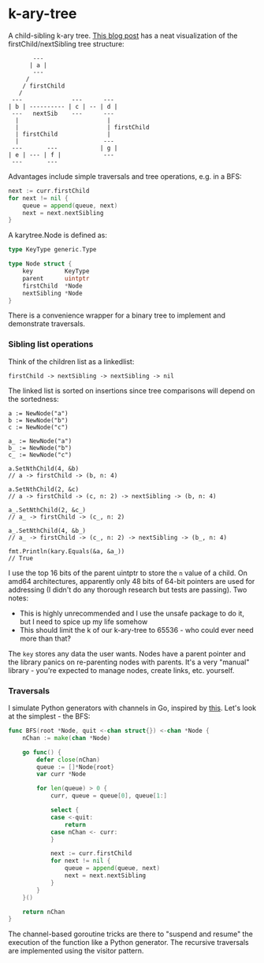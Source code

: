 # k-ary-tree

A child-sibling k-ary tree. [This blog post](https://blog.mozilla.org/nnethercote/2012/03/07/n-ary-trees-in-c/) has a neat visualization of the firstChild/nextSibling tree structure:

```
       ---
      | a |
       ---
     /
    / firstChild
   /
 ---              ---      ---
| b | ---------- | c | -- | d |
 ---   nextSib    ---      ---
  |                         |
  |                         | firstChild
  | firstChild              |
  |                        ---
 ---       ---            | g |
| e | --- | f |            ---
 ---       ---
```

Advantages include simple traversals and tree operations, e.g. in a BFS:

```go
next := curr.firstChild
for next != nil {
    queue = append(queue, next)
    next = next.nextSibling
}
``` 

A karytree.Node is defined as:

```go
type KeyType generic.Type

type Node struct {
	key         KeyType
	parent      uintptr
	firstChild  *Node
	nextSibling *Node
}
```

There is a convenience wrapper for a binary tree to implement and demonstrate traversals.

### Sibling list operations

Think of the children list as a linkedlist:

```
firstChild -> nextSibling -> nextSibling -> nil
```

The linked list is sorted on insertions since tree comparisons will depend on the sortedness:

```
a := NewNode("a")
b := NewNode("b")
c := NewNode("c")

a_ := NewNode("a")
b_ := NewNode("b")
c_ := NewNode("c")

a.SetNthChild(4, &b)
// a -> firstChild -> (b, n: 4)

a.SetNthChild(2, &c)
// a -> firstChild -> (c, n: 2) -> nextSibling -> (b, n: 4)

a_.SetNthChild(2, &c_)
// a_ -> firstChild -> (c_, n: 2)

a_.SetNthChild(4, &b_)
// a_ -> firstChild -> (c_, n: 2) -> nextSibling -> (b_, n: 4)

fmt.Println(kary.Equals(&a, &a_))
// True
```

I use the top 16 bits of the parent uintptr to store the `n` value of a child. On amd64 architectures, apparently only 48 bits of 64-bit pointers are used for addressing (I didn't do any thorough research but tests are passing). Two notes:

* This is highly unrecommended and I use the unsafe package to do it, but I need to spice up my life somehow
* This should limit the k of our k-ary-tree to 65536 - who could ever need more than that?

The `key` stores any data the user wants. Nodes have a parent pointer and the library panics on re-parenting nodes with parents. It's a very "manual" library - you're expected to manage nodes, create links, etc. yourself.

### Traversals

I simulate Python generators with channels in Go, inspired by [this](https://blog.carlmjohnson.net/post/on-using-go-channels-like-python-generators/). Let's look at the simplest - the BFS:

```go
func BFS(root *Node, quit <-chan struct{}) <-chan *Node {
	nChan := make(chan *Node)

	go func() {
		defer close(nChan)
		queue := []*Node{root}
		var curr *Node

		for len(queue) > 0 {
			curr, queue = queue[0], queue[1:]

			select {
			case <-quit:
				return
			case nChan <- curr:
			}

			next := curr.firstChild
			for next != nil {
				queue = append(queue, next)
				next = next.nextSibling
			}
		}
	}()

	return nChan
}
```

The channel-based goroutine tricks are there to "suspend and resume" the execution of the function like a Python generator. The recursive traversals are implemented using the visitor pattern.
